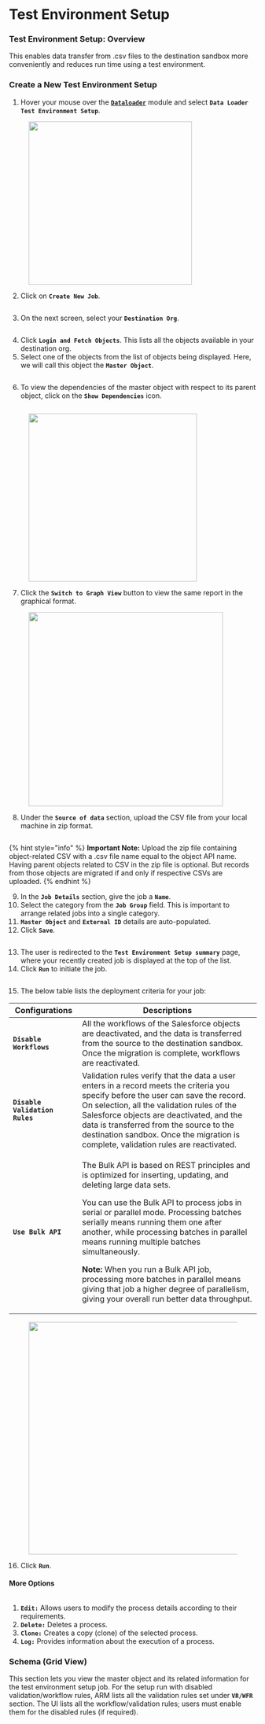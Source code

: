 # Test Environment Setup

### Test Environment Setup: Overview <a href="#test-environment-setup-overview" id="test-environment-setup-overview"></a>

This enables data transfer from .csv files to the destination sandbox more conveniently and reduces run time using a test environment.

### Create a New Test Environment Setup <a href="#create-a-new-test-environment-setup" id="create-a-new-test-environment-setup"></a>

1. Hover your mouse over the [**`Dataloader`**](./) module and select **`Data Loader Test Environment Setup`**.

<figure><img src="../../../../.gitbook/assets/image (1116).png" alt="" width="332"><figcaption></figcaption></figure>

2. Click on **`Create New Job`**.

<figure><img src="../../../../.gitbook/assets/image (1117).png" alt=""><figcaption></figcaption></figure>

3. On the next screen, select your **`Destination Org`**.

<figure><img src="../../../../.gitbook/assets/image (1118).png" alt=""><figcaption></figcaption></figure>

4. Click **`Login and Fetch Objects`**. This lists all the objects available in your destination org.
5. Select one of the objects from the list of objects being displayed. Here, we will call this object the **`Master Object`**.

<figure><img src="../../../../.gitbook/assets/image (1119).png" alt=""><figcaption></figcaption></figure>

6. To view the dependencies of the master object with respect to its parent object, click on the **`Show Dependencies`** icon.

<figure><img src="../../../../.gitbook/assets/image (1120).png" alt=""><figcaption></figcaption></figure>

<figure><img src="../../../../.gitbook/assets/image (1121).png" alt="" width="342"><figcaption></figcaption></figure>

7. Click the **`Switch to Graph View`** button to view the same report in the graphical format.

<figure><img src="../../../../.gitbook/assets/image (1122).png" alt="" width="395"><figcaption></figcaption></figure>

8. Under the **`Source of data`** section, upload the CSV file from your local machine in zip format.

<figure><img src="../../../../.gitbook/assets/image (1123).png" alt=""><figcaption></figcaption></figure>

{% hint style="info" %}
**Important Note:** Upload the zip file containing object-related CSV with a .csv file name equal to the object API name. Having parent objects related to CSV in the zip file is optional. But records from those objects are migrated if and only if respective CSVs are uploaded.
{% endhint %}

9. In the **`Job Details`** section, give the job a **`Name`**.
10. Select the category from the **`Job Group`** field. This is important to arrange related jobs into a single category.
11. **`Master Object`** and **`External ID`** details are auto-populated.
12. Click **`Save`**.

<figure><img src="../../../../.gitbook/assets/image (1124).png" alt=""><figcaption></figcaption></figure>

13. The user is redirected to the **`Test Environment Setup summary`** page, where your recently created job is displayed at the top of the list.
14. Click **`Run`** to initiate the job.

<figure><img src="../../../../.gitbook/assets/image (1126).png" alt=""><figcaption></figcaption></figure>

15. The below table lists the deployment criteria for your job:

| Configurations                 | Descriptions                                                                                                                                                                                                                                                                                                                                                                                                                                                                                                                                                        |
| ------------------------------ | ------------------------------------------------------------------------------------------------------------------------------------------------------------------------------------------------------------------------------------------------------------------------------------------------------------------------------------------------------------------------------------------------------------------------------------------------------------------------------------------------------------------------------------------------------------------- |
| **`Disable Workflows`**        | All the workflows of the Salesforce objects are deactivated, and the data is transferred from the source to the destination sandbox. Once the migration is complete, workflows are reactivated.                                                                                                                                                                                                                                                                                                                                                                     |
| **`Disable Validation Rules`** | Validation rules verify that the data a user enters in a record meets the criteria you specify before the user can save the record. On selection, all the validation rules of the Salesforce objects are deactivated, and the data is transferred from the source to the destination sandbox. Once the migration is complete, validation rules are reactivated.                                                                                                                                                                                                     |
| **`Use Bulk API`**             | <p>The Bulk API is based on REST principles and is optimized for inserting, updating, and deleting large data sets.</p><p>You can use the Bulk API to process jobs in serial or parallel mode. Processing batches serially means running them one after another, while processing batches in parallel means running multiple batches simultaneously.</p><p></p><p><strong>Note:</strong> When you run a Bulk API job, processing more batches in parallel means giving that job a higher degree of parallelism, giving your overall run better data throughput.</p> |

<figure><img src="../../../../.gitbook/assets/image (1127).png" alt="" width="473"><figcaption></figcaption></figure>

16. Click **`Run`**.

#### More Options <a href="#more-options" id="more-options"></a>

<figure><img src="../../../../.gitbook/assets/image (1128).png" alt=""><figcaption></figcaption></figure>

1. **`Edit:`** Allows users to modify the process details according to their requirements.
2. **`Delete:`** Deletes a process.
3. **`Clone:`** Creates a copy (clone) of the selected process.
4. **`Log:`** Provides information about the execution of a process.

### Schema (Grid View) <a href="#schema-grid-view" id="schema-grid-view"></a>

This section lets you view the master object and its related information for the test environment setup job. For the setup run with disabled validation/workflow rules, ARM lists all the validation rules set under **`VR/WFR`** section. The UI lists all the workflow/validation rules; users must enable them for the disabled rules (if required).

<figure><img src="../../../../.gitbook/assets/image (1129).png" alt=""><figcaption></figcaption></figure>

<figure><img src="../../../../.gitbook/assets/image (1130).png" alt=""><figcaption></figcaption></figure>

